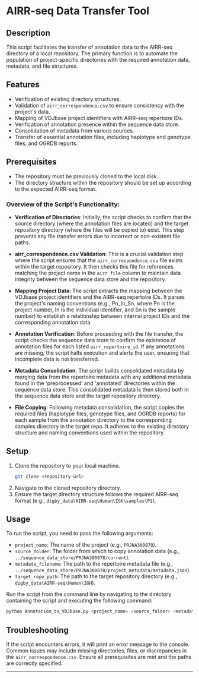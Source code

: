 # AIRR-seq Data Transfer Tool

## Description

This script facilitates the transfer of annotation data to the AIRR-seq directory of a local repository. The primary function is to automate the population of project-specific directories with the required annotation data, metadata, and file structures.

## Features

- Verification of existing directory structures.
- Validation of `airr_correspondence.csv` to ensure consistency with the project's data.
- Mapping of VDJbase project identifiers with AIRR-seq repertoire IDs.
- Verification of annotation presence within the sequence data store.
- Consolidation of metadata from various sources.
- Transfer of essential annotation files, including haplotype and genotype files, and OGRDB reports.

## Prerequisites

- The repository must be previously cloned to the local disk.
- The directory structure within the repository should be set up according to the expected AIRR-seq format.


### Overview of the Script's Functionality:

- **Verification of Directories**: Initially, the script checks to confirm that the source directory (where the annotation files are located) and the target repository directory (where the files will be copied to) exist. This step prevents any file transfer errors due to incorrect or non-existent file paths.

- **airr_correspondence.csv Validation**: This is a crucial validation step where the script ensures that the `airr_correspondence.csv` file exists within the target repository. It then checks this file for references matching the project name in the `airr_file` column to maintain data integrity between the sequence data store and the repository.

- **Mapping Project Data**: The script extracts the mapping between the VDJbase project identifiers and the AIRR-seq repertoire IDs. It parses the project's naming conventions (e.g., Pn_In_Sn, where Pn is the project number, In is the individual identifier, and Sn is the sample number) to establish a relationship between internal project IDs and the corresponding annotation data.

- **Annotation Verification**: Before proceeding with the file transfer, the script checks the sequence data store to confirm the existence of annotation files for each listed `airr_repertoire_id`. If any annotations are missing, the script halts execution and alerts the user, ensuring that incomplete data is not transferred.

- **Metadata Consolidation**: The script builds consolidated metadata by merging data from the repertoire metadata with any additional metadata found in the 'preprocessed' and 'annotated' directories within the sequence data store. This consolidated metadata is then stored both in the sequence data store and the target repository directory.

- **File Copying**: Following metadata consolidation, the script copies the required files (haplotype files, genotype files, and OGRDB reports) for each sample from the annotation directory to the corresponding samples directory in the target repo. It adheres to the existing directory structure and naming conventions used within the repository.

## Setup

1. Clone the repository to your local machine.
   ```bash
   git clone <repository-url>
   ```
2. Navigate to the cloned repository directory.
3. Ensure the target directory structure follows the required AIRR-seq format (e.g., `digby_data\AIRR-seq\Human\IGK\samples\P1`).

## Usage

To run the script, you need to pass the following arguments:

- `project_name`: The name of the project (e.g., `PRJNA300878`).
- `source_folder`: The folder from which to copy annotation data (e.g., `../sequence_data_store/PRJNA300878/current`).
- `metadata_filename`: The path to the repertoire metadata file (e.g., `../sequence_data_store/PRJNA300878/project_metadata/metadata.json`).
- `target_repo_path`: The path to the target repository directory (e.g., `digby_data\AIRR-seq\Human\IGH`).

Run the script from the command line by navigating to the directory containing the script and executing the following command:

```bash
python Annotation_to_VDJbase.py <project_name> <source_folder> <metadata_filename> <target_repo_path>
```


## Troubleshooting

If the script encounters errors, it will print an error message to the console. Common issues may include missing directories, files, or discrepancies in the `airr_correspondence.csv`. Ensure all prerequisites are met and the paths are correctly specified.

---

